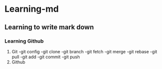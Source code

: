 # Learning-md
## Learning to write mark down

### Learning Github
1.  Git
    -git config
    -git clone
    -git branch
    -git fetch
    -git merge
    -git rebase
    -git pull
    -git add
    -git commit
    -git push
2.  Github
